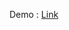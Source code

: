 Demo : [Link](https://fullstack.edu.vn/external-url?continue=https%3A%2F%2Fxmax034.github.io%2FMusic-Player%2F)
